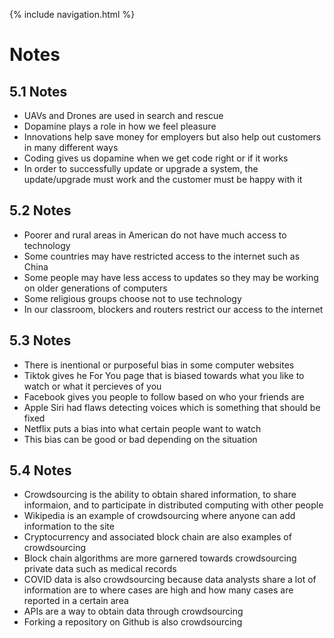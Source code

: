 {% include navigation.html %}


# Notes

## 5.1 Notes
- UAVs and Drones are used in search and rescue
- Dopamine plays a role in how we feel pleasure
- Innovations help save money for employers but also help out customers in many different ways
- Coding gives us dopamine when we get code right or if it works
- In order to successfully update or upgrade a system, the update/upgrade must work and the customer must be happy with it

## 5.2 Notes
- Poorer and rural areas in American do not have much access to technology
- Some countries may have restricted access to the internet such as China
- Some people may have less access to updates so they may be working on older generations of computers
- Some religious groups choose not to use technology
- In our classroom, blockers and routers restrict our access to the internet

## 5.3 Notes
- There is inentional or purposeful bias in some computer websites
- Tiktok gives he For You page that is biased towards what you like to watch or what it percieves of you
- Facebook gives you people to follow based on who your friends are
- Apple Siri had flaws detecting voices which is something that should be fixed
- Netflix puts a bias into what certain people want to watch
- This bias can be good or bad depending on the situation

## 5.4 Notes
- Crowdsourcing is the ability to obtain shared information, to share informaion, and to participate in distributed computing with other people
- Wikipedia is an example of crowdsourcing where anyone can add information to the site
- Cryptocurrency and associated block chain are also examples of crowdsourcing
- Block chain algorithms are more garnered towards crowdsourcing private data such as medical records
- COVID data is also crowdsourcing because data analysts share a lot of information are to where cases are high and how many cases are reported in a certain area
- APIs are a way to obtain data through crowdsourcing
- Forking a repository on Github is also crowdsourcing

